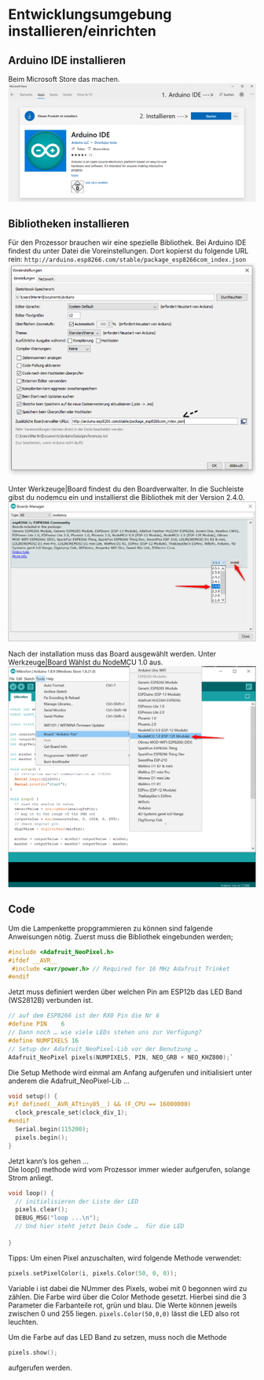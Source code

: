 # Entwicklungsumgebung installieren/einrichten
## Arduino IDE installieren
Beim Microsoft Store das machen. 
![Arduino_IDE_installieren](./Bilder/Arduino_IDE.png)
## Bibliotheken installieren
Für den Prozessor brauchen wir eine spezielle Bibliothek.
Bei Arduino IDE findest du unter Datei die Voreinstellungen. Dort kopierst du folgende URL rein:
`http://arduino.esp8266.com/stable/package_esp8266com_index.json`
![Voreinstellungen](./Bilder/URL.png) 

Unter Werkzeuge|Board findest du den Boardverwalter. In die Suchleiste gibst du nodemcu ein und installierst die Bibliothek mit der Version 2.4.0.
![Bibilotheksversion](./Bilder/Arduino_esp_bibliothek.png)

Nach der installation muss das Board ausgewählt werden. Unter Werkzeuge|Board Wählst du NodeMCU 1.0 aus.
![Auswahl](./Bilder/Arduino_esp_auswahl.png)

## Code

Um die Lampenkette propgrammieren zu können sind falgende Anweisungen nötig.
Zuerst muss die Bibliothek eingebunden werden;

```c
#include <Adafruit_NeoPixel.h>
#ifdef __AVR__
 #include <avr/power.h> // Required for 16 MHz Adafruit Trinket
#endif
```

Jetzt muss definiert werden über welchen Pin am ESP12b das LED Band (WS2812B) verbunden ist.

```c
// auf dem ESP8266 ist der RX0 Pin die Nr 6
#define PIN    6
// Dann noch … wie viele LEDs stehen uns zur Verfügung? 
#define NUMPIXELS 16
// Setup der Adafruit_NeoPixel-Lib vor der Benutzung … 
Adafruit_NeoPixel pixels(NUMPIXELS, PIN, NEO_GRB + NEO_KHZ800);`
```

Die Setup Methode wird einmal am Anfang aufgerufen und initialisiert unter anderem die Adafruit_NeoPixel-Lib … 
```c
void setup() {
#if defined(__AVR_ATtiny85__) && (F_CPU == 16000000)
  clock_prescale_set(clock_div_1);
#endif
  Serial.begin(115200);
  pixels.begin();
}
```

Jetzt kann‘s los gehen ...  
Die loop() methode wird vom Prozessor immer wieder aufgerufen, solange Strom anliegt. 

```c
void loop() {
  // initialisieren der Liste der LED
  pixels.clear();
  DEBUG_MSG("loop ...\n");
  // Und hier steht jetzt Dein Code …  für die LED
  
}
```

Tipps:
Um einen Pixel anzuschalten, wird folgende Methode verwendet:
```c
pixels.setPixelColor(i, pixels.Color(50, 0, 0));
```
Variable i ist dabei die NUmmer des Pixels, wobei mit 0 begonnen wird zu zählen.
Die Farbe wird über die Color Methode gesetzt. Hierbei sind die 3 Parameter die Farbanteile rot, grün und blau. Die Werte können jeweils zwischen 0 und 255 liegen.  `pixels.Color(50,0,0)` lässt die LED also rot leuchten.

Um die Farbe auf das LED Band zu setzen, muss noch die Methode
```c
pixels.show();
```
aufgerufen werden.
